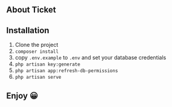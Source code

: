 

## About Ticket

## Installation

1. Clone the project
2. ``composer install``
3. copy ``.env.example`` to ``.env`` and set your database credentials
4. ``php artisan key:generate``
5. ``php artisan app:refresh-db-permissions``
6. ``php artisan serve``

## Enjoy 😀

